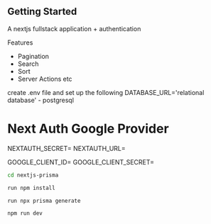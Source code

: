 ## Getting Started

A nextjs fullstack application + authentication

Features
- Pagination
- Search
- Sort
- Server Actions etc

create .env file and set up the following
DATABASE_URL='relational database' - postgresql

# Next Auth Google Provider
NEXTAUTH_SECRET=
NEXTAUTH_URL=

GOOGLE_CLIENT_ID=
GOOGLE_CLIENT_SECRET=

```bash
cd nextjs-prisma

run npm install

run npx prisma generate

npm run dev


